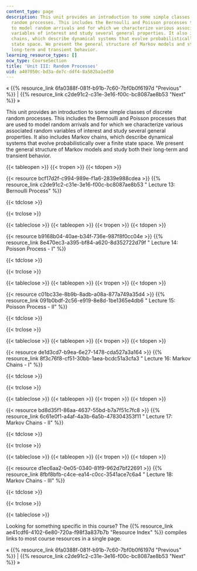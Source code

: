```yaml
---
content_type: page
description: This unit provides an introduction to some simple classes of discrete
  random processes. This includes the Bernoulli and Poisson processes that are used
  to model random arrivals and for which we characterize various associated random
  variables of interest and study several general properties. It also includes Markov
  chains, which describe dynamical systems that evolve probabilistically over a finite
  state space. We present the general structure of Markov models and study both their
  long-term and transient behavior.
learning_resource_types: []
ocw_type: CourseSection
title: 'Unit III: Random Processes'
uid: a407050c-bd3a-de7c-ddf4-8a582ba1ed50
---
```


« {{% resource_link 6fa0388f-081f-b91b-7c60-7bf0b0f6197d "Previous" %}} | {{% resource_link c2de91c2-c31e-3e16-f00c-bc8087ae8b53 "Next" %}} »

This unit provides an introduction to some simple classes of discrete random processes. This includes the Bernoulli and Poisson processes that are used to model random arrivals and for which we characterize various associated random variables of interest and study several general properties. It also includes Markov chains, which describe dynamical systems that evolve probabilistically over a finite state space. We present the general structure of Markov models and study both their long-term and transient behavior.

{{< tableopen >}}
{{< tropen >}}
{{< tdopen >}}


{{< resource bcf17d2f-c994-989e-f1a6-2839e988cdea >}} {{% resource_link c2de91c2-c31e-3e16-f00c-bc8087ae8b53 " Lecture 13: Bernoulli Process" %}}


{{< tdclose >}}

{{< trclose >}}

{{< tableclose >}}
{{< tableopen >}}
{{< tropen >}}
{{< tdopen >}}


{{< resource b9168b04-40ae-b34f-736e-987f8f0cc04e >}} {{% resource_link 8e470ec3-a395-bf84-a620-8d352722d79f " Lecture 14: Poisson Process - I" %}}


{{< tdclose >}}

{{< trclose >}}

{{< tableclose >}}
{{< tableopen >}}
{{< tropen >}}
{{< tdopen >}}


{{< resource c01bc33e-8b9b-8adb-a08a-877a749a35d4 >}} {{% resource_link 091b0bdf-2c56-e919-8e8d-1be1365e4db6 " Lecture 15: Poisson Process - II" %}}


{{< tdclose >}}

{{< trclose >}}

{{< tableclose >}}
{{< tableopen >}}
{{< tropen >}}
{{< tdopen >}}


{{< resource de1d3cd7-b9ea-6e27-1478-cda527a3a164 >}} {{% resource_link 8f3c76f8-cf51-30bb-1aea-bcdc51a3cfa3 " Lecture 16: Markov Chains - I" %}}


{{< tdclose >}}

{{< trclose >}}

{{< tableclose >}}
{{< tableopen >}}
{{< tropen >}}
{{< tdopen >}}


{{< resource bd8d35f1-86aa-4637-55bd-b7a7f51c7fc8 >}} {{% resource_link 6c61e0f1-a4af-4a3b-6a5b-478304353f11 " Lecture 17: Markov Chains - II" %}}


{{< tdclose >}}

{{< trclose >}}

{{< tableclose >}}
{{< tableopen >}}
{{< tropen >}}
{{< tdopen >}}


{{< resource d1ec6aa2-0e05-0340-81f9-962d7bf22691 >}} {{% resource_link 8fbf8bfb-c4ce-ea14-c0cc-3541ace7c6a4 " Lecture 18: Markov Chains - III" %}}


{{< tdclose >}}

{{< trclose >}}

{{< tableclose >}}

Looking for something specific in this course? The {{% resource_link ae41cdf6-4102-6e80-720a-f98f3a837b7b "Resource Index" %}} compiles links to most course resources in a single page.

« {{% resource_link 6fa0388f-081f-b91b-7c60-7bf0b0f6197d "Previous" %}} | {{% resource_link c2de91c2-c31e-3e16-f00c-bc8087ae8b53 "Next" %}} »
